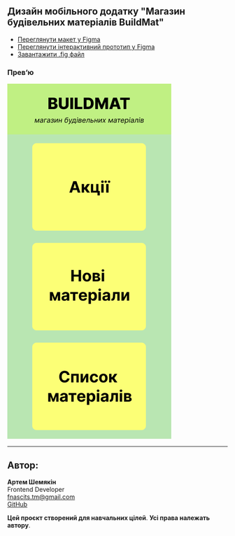 ## Дизайн мобільного додатку "Магазин будівельних матеріалів BuildMat"

- [Переглянути макет у Figma](https://www.figma.com/design/hIT87aywFVeG1bXqLki1os/MobileApp?t=ytSFqqeDNZsoRxAu-1)
- [Переглянути інтерактивний прототип у Figma](https://www.figma.com/proto/hIT87aywFVeG1bXqLki1os/MobileApp?node-id=1-3&p=f&t=w8qqw6zx7g1ABCSi-0&scaling=scale-down&content-scaling=fixed&page-id=0%3A1&starting-point-node-id=1%3A3)
- [Завантажити .fig файл](MobileApp.fig)

### Прев’ю
![Головна сторінка](main.png)

---

## Автор:

**Артем Шемякін**  
Frontend Developer  
[fnascits.tm@gmail.com](mailto:fnascits.tm@gmail.com)  
[GitHub](https://github.com/ecl1psx)

**Цей проєкт створений для навчальних цілей**. **Усі права належать автору**.
